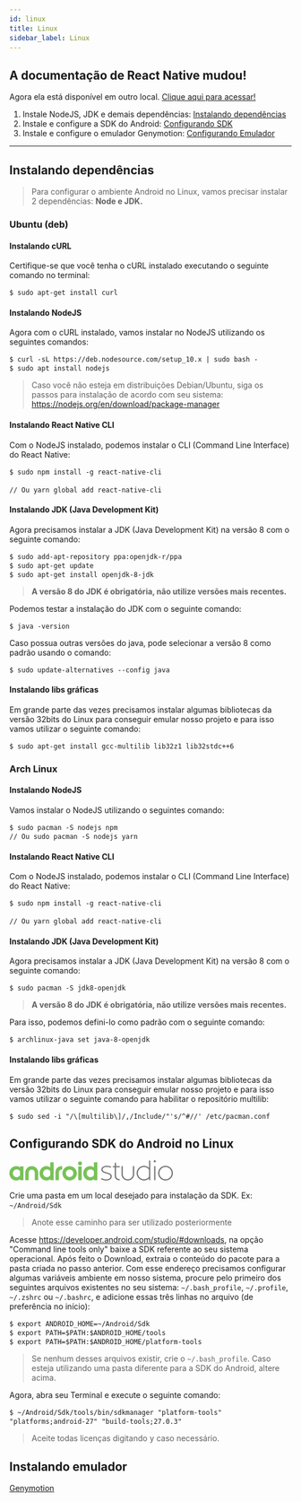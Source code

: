 ```yaml
---
id: linux
title: Linux
sidebar_label: Linux
---
```


<!-- ![Linux](assets/ambiente-react-native/Linux.png) -->

<div class="callout">
  <h2>
    <i class="fa fa-exclamation-triangle"></i>
    A documentação de React Native mudou!
  </h2>
  <p>
    Agora ela está disponível em outro local.
    <a href="http://react-native.rocketseat.dev/" rel="noopener noreferrer">Clique
    aqui para acessar!</a>
  </p>
</div>

1. Instale NodeJS, JDK e demais dependências: [Instalando dependências](#instalando-dependencias)
2. Instale e configure a SDK do Android: [Configurando SDK](#configurando-sdk-do-android-no-linux)
3. Instale e configure o emulador Genymotion: [Configurando Emulador](/ambiente-react-native/android/emulador)

<hr>

## Instalando dependências

> Para configurar o ambiente Android no Linux, vamos precisar instalar 2 dependências: **Node e JDK.**

### Ubuntu (deb)

#### Instalando cURL

Certifique-se que você tenha o cURL instalado executando o seguinte comando no terminal:

```console
$ sudo apt-get install curl
```

#### Instalando NodeJS

Agora com o cURL instalado, vamos instalar no NodeJS utilizando os seguintes comandos:

```console
$ curl -sL https://deb.nodesource.com/setup_10.x | sudo bash -
$ sudo apt install nodejs
```

> Caso você não esteja em distribuições Debian/Ubuntu, siga os passos para instalação de acordo com seu sistema: https://nodejs.org/en/download/package-manager

#### Instalando React Native CLI

Com o NodeJS instalado, podemos instalar o CLI (Command Line Interface) do React Native:

```console
$ sudo npm install -g react-native-cli

// Ou yarn global add react-native-cli
```

#### Instalando JDK (Java Development Kit)

Agora precisamos instalar a JDK (Java Development Kit) na versão 8 com o seguinte comando:

```console
$ sudo add-apt-repository ppa:openjdk-r/ppa
$ sudo apt-get update
$ sudo apt-get install openjdk-8-jdk
```

> **A versão 8 do JDK é obrigatória, não utilize versões mais recentes.**

Podemos testar a instalação do JDK com o seguinte comando:

```console
$ java -version
```

Caso possua outras versões do java, pode selecionar a versão 8 como padrão usando o comando:

```console
$ sudo update-alternatives --config java
```

#### Instalando libs gráficas

Em grande parte das vezes precisamos instalar algumas bibliotecas da versão 32bits do Linux para conseguir emular nosso projeto e para isso vamos utilizar o seguinte comando:

```console
$ sudo apt-get install gcc-multilib lib32z1 lib32stdc++6
```

### Arch Linux

#### Instalando NodeJS

Vamos instalar o NodeJS utilizando o seguintes comando:

```console
$ sudo pacman -S nodejs npm
// Ou sudo pacman -S nodejs yarn
```

#### Instalando React Native CLI

Com o NodeJS instalado, podemos instalar o CLI (Command Line Interface) do React Native:

```console
$ sudo npm install -g react-native-cli

// Ou yarn global add react-native-cli
```

#### Instalando JDK (Java Development Kit)

Agora precisamos instalar a JDK (Java Development Kit) na versão 8 com o seguinte comando:

```console
$ sudo pacman -S jdk8-openjdk
```

> **A versão 8 do JDK é obrigatória, não utilize versões mais recentes.**

Para isso, podemos defini-lo como padrão com o seguinte comando:

```console
$ archlinux-java set java-8-openjdk
```

#### Instalando libs gráficas

Em grande parte das vezes precisamos instalar algumas bibliotecas da versão 32bits do Linux para conseguir emular nosso projeto e para isso vamos utilizar o seguinte comando para habilitar o repositório multilib:

```console
$ sudo sed -i "/\[multilib\]/,/Include/"'s/^#//' /etc/pacman.conf
```

## Configurando SDK do Android no Linux

![Android](assets/android-studio.png)

Crie uma pasta em um local desejado para instalação da SDK. Ex: `~/Android/Sdk`

> Anote esse caminho para ser utilizado posteriormente

Acesse https://developer.android.com/studio/#downloads, na opção "Command line tools only" baixe a SDK referente ao seu sistema operacional.
Após feito o Download, extraia o conteúdo do pacote para a pasta criada no passo anterior.
Com esse endereço precisamos configurar algumas variáveis ambiente em nosso sistema, procure pelo primeiro dos seguintes arquivos existentes no seu sistema: `~/.bash_profile`, `~/.profile`, `~/.zshrc` ou `~/.bashrc`, e adicione essas três linhas no arquivo (de preferência no início):

```console
$ export ANDROID_HOME=~/Android/Sdk
$ export PATH=$PATH:$ANDROID_HOME/tools
$ export PATH=$PATH:$ANDROID_HOME/platform-tools
```

> Se nenhum desses arquivos existir, crie o `~/.bash_profile`. Caso esteja utilizando uma pasta diferente para a SDK do Android, altere acima.

Agora, abra seu Terminal e execute o seguinte comando:

```console
$ ~/Android/Sdk/tools/bin/sdkmanager "platform-tools" "platforms;android-27" "build-tools;27.0.3"
```

> Aceite todas licenças digitando <kbd>y</kbd> caso necessário.

## Instalando emulador

<a class="link-block" href="/ambiente-react-native/android/emulador"><i class="fab fa-android"></i>Genymotion</a>
